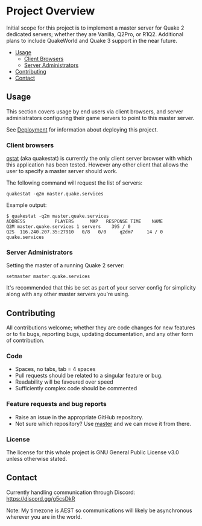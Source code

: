 # Project Overview

Initial scope for this project is to implement a master server for Quake 2 dedicated servers; whether they are Vanilla, Q2Pro, or R1Q2.
Additional plans to include QuakeWorld and Quake 3 support in the near future.

- [Usage](#usage)
  - [Client Browsers](#client-browsers)
  - [Server Administrators](#server-administrators)
- [Contributing](#contributing)
- [Contact](#contact)

## Usage

This section covers usage by end users via client browsers, and server administrators configuring their game servers to point to this master server.

See [Deployment](https://github.com/quakeservices/documentation/blob/master/deployment.md) for information about deploying this project.

### Client browsers

[qstat](https://github.com/multiplay/qstat) (aka quakestat) is currently the only client server browser with which this application has been tested.
However any other client that allows the user to specify a master server should work.

The following command will request the list of servers:

```
quakestat -q2m master.quake.services
```

Example output:

```
$ quakestat -q2m master.quake.services
ADDRESS           PLAYERS      MAP   RESPONSE TIME    NAME
Q2M master.quake.services 1 servers    395 / 0
Q2S  116.240.207.35:27910   0/8   0/0     q2dm7     14 / 0            quake.services
```

### Server Administrators

Setting the master of a running Quake 2 server:

```
setmaster master.quake.services
```

It's recommended that this be set as part of your server config for simplicity along with any other master servers you're using.

## Contributing

All contributions welcome; whether they are code changes for new features or to fix bugs, reporting bugs, updating documentation, and any other form of contribution.

### Code

- Spaces, no tabs, tab = 4 spaces
- Pull requests should be related to a singular feature or bug.
- Readability will be favoured over speed
- Sufficiently complex code should be commented

### Feature requests and bug reports

- Raise an issue in the appropriate GitHub repository. 
- Not sure which repository? Use [master](https://github.com/quakeservices/master/) and we can move it from there.

### License

The license for this whole project is GNU General Public License v3.0 unless otherwise stated.

## Contact

Currently handling communication through Discord: https://discord.gg/g5csDkR

Note: My timezone is AEST so communications will likely be asynchronous wherever you are in the world.
